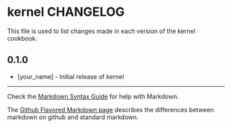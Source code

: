 kernel CHANGELOG
================

This file is used to list changes made in each version of the kernel cookbook.

0.1.0
-----
- [your_name] - Initial release of kernel

- - -
Check the [Markdown Syntax Guide](http://daringfireball.net/projects/markdown/syntax) for help with Markdown.

The [Github Flavored Markdown page](http://github.github.com/github-flavored-markdown/) describes the differences between markdown on github and standard markdown.
